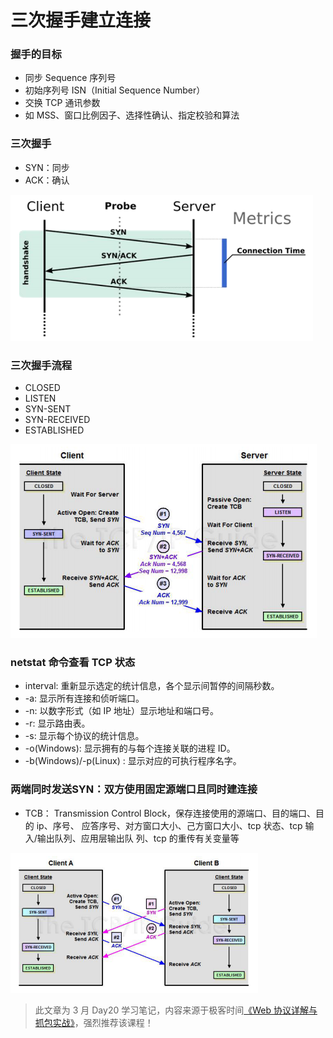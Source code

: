 # 三次握手建立连接

### 握手的目标

* 同步 Sequence 序列号
* 初始序列号 ISN（Initial Sequence Number）
* 交换 TCP 通讯参数
* 如 MSS、窗口比例因子、选择性确认、指定校验和算法

### 三次握手

* SYN：同步
* ACK：确认

![image.png](img/tcp-04/01.png)

### 三次握手流程

* CLOSED
* LISTEN
* SYN-SENT
* SYN-RECEIVED
* ESTABLISHED

![image.png](img/tcp-04/02.png)

### netstat 命令查看 TCP 状态

* interval: 重新显示选定的统计信息，各个显示间暂停的间隔秒数。
* -a: 显示所有连接和侦听端口。
* -n: 以数字形式（如 IP 地址）显示地址和端口号。
* -r: 显示路由表。
* -s: 显示每个协议的统计信息。
* -o(Windows): 显示拥有的与每个连接关联的进程 ID。
* -b(Windows)/-p(Linux) : 显示对应的可执行程序名字。

### 两端同时发送SYN：双方使用固定源端口且同时建连接

* TCB： Transmission Control Block，保存连接使用的源端口、目的端口、目的 ip、序号、 应答序号、对方窗口大小、己方窗口大小、tcp 状态、tcp 输入/输出队列、应用层输出队 列、tcp 的重传有关变量等

![image.png](img/tcp-04/03.png)

> 此文章为 3 月 Day20 学习笔记，内容来源于极客时间[《Web 协议详解与抓包实战》](http://gk.link/a/11UWp)，强烈推荐该课程！
